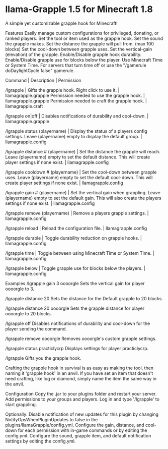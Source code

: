 llama-Grapple 1.5 for Minecraft 1.8 
=============
A simple yet customizable grapple hook for Minecraft!

Features
    Easily manage custom configurations for privileged, donating, or ranked players.
    Set the tool or item used as the grapple hook.
    Set the sound the grapple makes.
    Set the distance the grapple will pull from. (max 100 blocks)
    Set the cool-down between grapple uses.
    Set the vertical-gain (elevation) of the grapple.
    Enable/Disable grapple hook durability.
    Enable/Disable grapple use for blocks below the player.
    Use Minecraft Time or System Time. For servers that turn time off or use the "/gamerule doDaylightCycle false" gamerule.


Command | Description | Permission

/lgrapple | Gifts the grapple hook. Right click to use it.	| llamagrapple.grapple
  Permission needed to use the grapple hook.	| llamagrapple.grapple
  Permission needed to craft the grapple hook. | llamagrapple.craft

/lgrapple on|off | Disables notifications of durability and cool-down. | llamagrapple.grapple

/lgrapple status (playername) | Display the status of a players config settings. Leave (playername) empty to display the default group. | llamagrapple.config

/lgrapple distance # (playername) | Set the distance the grapple will reach. Leave (playername) empty to set the default distance. This will create player settings if none exist. | llamagrapple.config

/lgrapple cooldown # (playername) | Set the cool-down between grapple uses. Leave (playername) empty to set the default cool-down. This will create player settings if none exist. | llamagrapple.config

/lgrapple gain # (playername) | Set the vertical gain when grappling. Leave (playername) empty to set the default gain. This will also create the players settings if none exist.	| llamagrapple.config

/lgrapple remove (playername) | Remove a players grapple settings. | llamagrapple.config

/lgrapple reload | Reload the configuration file. |	llamagrapple.config

/lgrapple durable | Toggle durability reduction on grapple hooks.	| llamagrapple.config

/lgrapple time | Toggle between using Minecraft Time or System Time. | llamagrapple.config

/lgrapple below | Toggle grapple use for blocks below the players.	| llamagrapple.config


Examples
/lgrapple gain 3 oooorgle
Sets the vertical gain for player oooorgle to 3.

/lgrapple distance 20
Sets the distance for the Default grapple to 20 blocks.

/lgrapple distance 20 oooorgle
Sets the grapple distance for player oooorgle to 20 blocks.

/lgrapple off
Disables notifications of durability and cool-down for the player sending the command.

/lgrapple remove oooorgle
Removes oooorgle's custom grapple settings.

/lgrapple status practiclycrp
Displays settings for player practiclycrp.

/lgrapple
Gifts you the grapple hook.

Crafting the grapple hook in survival is as easy as making the tool, then naming it 'grapple hook' in an anvil.
If you have set an item that doesn't need crafting, like log or diamond, simply name the item the same way in the anvil.


Configuration
    Copy the .jar to your plugins folder and restart your server.
    Add permissions to your groups and players.
    Log in and type '/lgrapple' to start grappling.
    
Optionally:
    Disable notification of new updates for this plugin by changing NotifyOpsWhenPluginUpdates to false in the plugins/llamaGrapple/config.yml.
    Configure the gain, distance, and cool-down for each permission with in-game commands or by editing the config.yml.
    Configure the sound, grapple item, and default notification settings by editing the config.yml.

